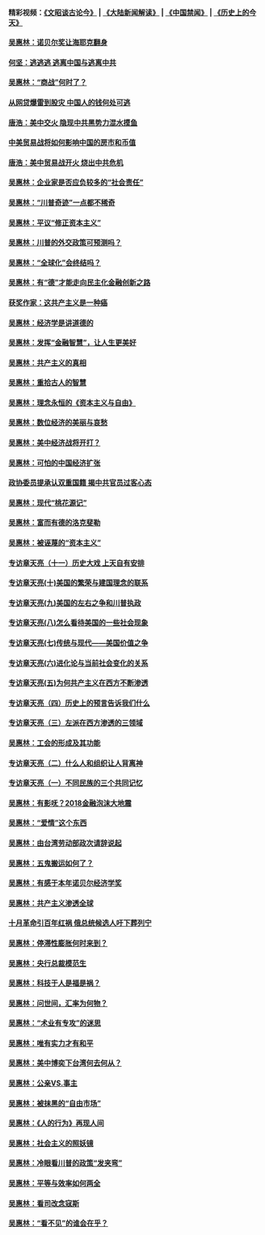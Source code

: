#### 精彩视频：[《文昭谈古论今》](https://github.com/gfw-breaker/wenzhao/blob/master/README.md?t=12200331) | [《大陆新闻解读》](https://github.com/gfw-breaker/ntdtv-comedy/blob/master/README.md?t=12200331) | [《中国禁闻》](https://github.com/gfw-breaker/ntdtv-news/blob/master/README.md?t=12200331) | [《历史上的今天》](https://github.com/gfw-breaker/today-in-history/blob/master/README.md?t=12200331) 

#### [吴惠林：诺贝尔奖让海耶克翻身](../pages/nsc423/n10890049.md?t=12200331) 

#### [何坚：逃逃逃 逃离中国与逃离中共](../pages/nsc423/n10592891.md?t=12200331) 

#### [吴惠林：“商战”何时了？](../pages/nsc423/n10573558.md?t=12200331) 

#### [从网贷爆雷到股灾 中国人的钱何处可逃](../pages/nsc423/n10572800.md?t=12200331) 

#### [唐浩：美中交火 隐现中共黑势力混水摸鱼](../pages/nsc423/n10544040.md?t=12200331) 

#### [中美贸易战将如何影响中国的房市和币值](../pages/nsc423/n10543697.md?t=12200331) 

#### [唐浩：美中贸易战开火 烧出中共危机](../pages/nsc423/n10540126.md?t=12200331) 

#### [吴惠林：企业家是否应负较多的“社会责任”](../pages/nsc423/n10535022.md?t=12200331) 

#### [吴惠林：“川普奇迹”一点都不稀奇](../pages/nsc423/n10512808.md?t=12200331) 

#### [吴惠林：平议“修正资本主义”](../pages/nsc423/n10495724.md?t=12200331) 

#### [吴惠林：川普的外交政策可预测吗？](../pages/nsc423/n10462387.md?t=12200331) 

#### [吴惠林：“全球化”会终结吗？](../pages/nsc423/n10452838.md?t=12200331) 

#### [吴惠林：有“德”才能走向民主化金融创新之路](../pages/nsc423/n10432292.md?t=12200331) 

#### [获奖作家：这共产主义是一种癌](../pages/nsc423/n10431541.md?t=12200331) 

#### [吴惠林：经济学是讲道德的](../pages/nsc423/n10398014.md?t=12200331) 

#### [吴惠林：发挥“金融智慧”，让人生更美好](../pages/nsc423/n10375019.md?t=12200331) 

#### [吴惠林：共产主义的真相](../pages/nsc423/n10351394.md?t=12200331) 

#### [吴惠林：重拾古人的智慧](../pages/nsc423/n10337691.md?t=12200331) 

#### [吴惠林：理念永恒的《资本主义与自由》](../pages/nsc423/n10316274.md?t=12200331) 

#### [吴惠林：数位经济的美丽与哀愁](../pages/nsc423/n10292946.md?t=12200331) 

#### [吴惠林：美中经济战将开打？](../pages/nsc423/n10258825.md?t=12200331) 

#### [吴惠林：可怕的中国经济扩张](../pages/nsc423/n10219147.md?t=12200331) 

#### [政协委员提承认双重国籍 揭中共官员过客心态](../pages/nsc423/n10208809.md?t=12200331) 

#### [吴惠林：现代“桃花源记”](../pages/nsc423/n10185234.md?t=12200331) 

#### [吴惠林：富而有德的洛克斐勒](../pages/nsc423/n10142264.md?t=12200331) 

#### [吴惠林：被诬蔑的“资本主义”](../pages/nsc423/n10124816.md?t=12200331) 

#### [专访章天亮（十一）历史大戏 上天自有安排](../pages/nsc423/n10094905.md?t=12200331) 

#### [专访章天亮(十)美国的繁荣与建国理念的联系](../pages/nsc423/n10094899.md?t=12200331) 

#### [专访章天亮(九)美国的左右之争和川普执政](../pages/nsc423/n10094889.md?t=12200331) 

#### [专访章天亮(八)怎么看待美国的一些社会现象](../pages/nsc423/n10094857.md?t=12200331) 

#### [专访章天亮(七)传统与现代——美国价值之争](../pages/nsc423/n10093140.md?t=12200331) 

#### [专访章天亮(六)进化论与当前社会变化的关系](../pages/nsc423/n10092036.md?t=12200331) 

#### [专访章天亮(五)为何共产主义在西方不断渗透](../pages/nsc423/n10083620.md?t=12200331) 

#### [专访章天亮（四）历史上的预言告诉我们什么](../pages/nsc423/n10083606.md?t=12200331) 

#### [专访章天亮（三）左派在西方渗透的三领域](../pages/nsc423/n10081115.md?t=12200331) 

#### [吴惠林：工会的形成及其功能](../pages/nsc423/n10080633.md?t=12200331) 

#### [专访章天亮（二）什么人和组织让人背离神](../pages/nsc423/n10076637.md?t=12200331) 

#### [专访章天亮（一）不同民族的三个共同记忆](../pages/nsc423/n10074188.md?t=12200331) 

#### [吴惠林：有影呒？2018金融泡沫大地震](../pages/nsc423/n10040534.md?t=12200331) 

#### [吴惠林：“爱情”这个东西](../pages/nsc423/n10019423.md?t=12200331) 

#### [吴惠林：由台湾劳动部政次请辞说起](../pages/nsc423/n9979679.md?t=12200331) 

#### [吴惠林：五鬼搬运如何了？](../pages/nsc423/n9925338.md?t=12200331) 

#### [吴惠林：有感于本年诺贝尔经济学奖](../pages/nsc423/n9871883.md?t=12200331) 

#### [吴惠林：共产主义渗透全球](../pages/nsc423/n9812748.md?t=12200331) 

#### [十月革命引百年红祸 俄总统候选人吁下葬列宁](../pages/nsc423/n9810182.md?t=12200331) 

#### [吴惠林：停滞性膨胀何时来到？](../pages/nsc423/n9764136.md?t=12200331) 

#### [吴惠林：央行总裁模范生](../pages/nsc423/n9728134.md?t=12200331) 

#### [吴惠林：科技于人是福是祸？](../pages/nsc423/n9672982.md?t=12200331) 

#### [吴惠林：问世间，汇率为何物？](../pages/nsc423/n9621788.md?t=12200331) 

#### [吴惠林：“术业有专攻”的迷思](../pages/nsc423/n9580363.md?t=12200331) 

#### [吴惠林：唯有实力才有和平](../pages/nsc423/n9529599.md?t=12200331) 

#### [吴惠林：美中博奕下台湾何去何从？](../pages/nsc423/n9483598.md?t=12200331) 

#### [吴惠林：公亲VS.事主](../pages/nsc423/n9425637.md?t=12200331) 

#### [吴惠林：被抹黑的“自由市场”](../pages/nsc423/n9351545.md?t=12200331) 

#### [吴惠林：《人的行为》再现人间](../pages/nsc423/n9296339.md?t=12200331) 

#### [吴惠林：社会主义的照妖镜](../pages/nsc423/n9243460.md?t=12200331) 

#### [吴惠林：冷眼看川普的政策“发夹弯”](../pages/nsc423/n9120684.md?t=12200331) 

#### [吴惠林：平等与效率如何两全](../pages/nsc423/n9075430.md?t=12200331) 

#### [吴惠林：看司改念寇斯](../pages/nsc423/n9024915.md?t=12200331) 

#### [吴惠林：“看不见”的谁会在乎？](../pages/nsc423/n8977488.md?t=12200331) 

